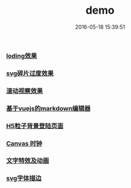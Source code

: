 ﻿---
title: demo
date: 2016-05-18 15:39:51
---

### [loding效果](/demo/loading.html)
### [svg碎片过度效果](http://www.silencelu.com/web-projects/trianglify/test/)
### [滚动视察效果](http://www.silencelu.com/web-projects/parallax/test/)
### [基于vuejs的markdown编辑器](/demo/md.html)
### [H5粒子背景登陆页面](/demo/particles.html)
### [Canvas 时钟](/demo/clock.html)
### [文字特效及动画](/demo/animate.html)
### [svg字体描边](/demo/svg.html)